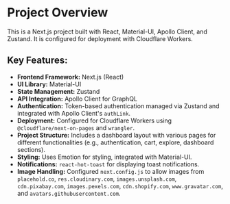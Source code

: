 # Project Overview

This is a Next.js project built with React, Material-UI, Apollo Client, and Zustand. It is configured for deployment with Cloudflare Workers.

## Key Features:

*   **Frontend Framework:** Next.js (React)
*   **UI Library:** Material-UI
*   **State Management:** Zustand
*   **API Integration:** Apollo Client for GraphQL
*   **Authentication:** Token-based authentication managed via Zustand and integrated with Apollo Client's `authLink`.
*   **Deployment:** Configured for Cloudflare Workers using `@cloudflare/next-on-pages` and `wrangler`.
*   **Project Structure:** Includes a dashboard layout with various pages for different functionalities (e.g., authentication, cart, explore, dashboard sections).
*   **Styling:** Uses Emotion for styling, integrated with Material-UI.
*   **Notifications:** `react-hot-toast` for displaying toast notifications.
*   **Image Handling:** Configured `next.config.js` to allow images from `placehold.co`, `res.cloudinary.com`, `images.unsplash.com`, `cdn.pixabay.com`, `images.pexels.com`, `cdn.shopify.com`, `www.gravatar.com`, and `avatars.githubusercontent.com`.
